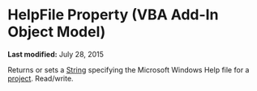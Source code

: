 
# HelpFile Property (VBA Add-In Object Model)

 **Last modified:** July 28, 2015


Returns or sets a  [String](b8bdf64f-5920-1ae9-16d0-b26d09524a30.md) specifying the Microsoft Windows Help file for a [project](b8bdf64f-5920-1ae9-16d0-b26d09524a30.md). Read/write.
